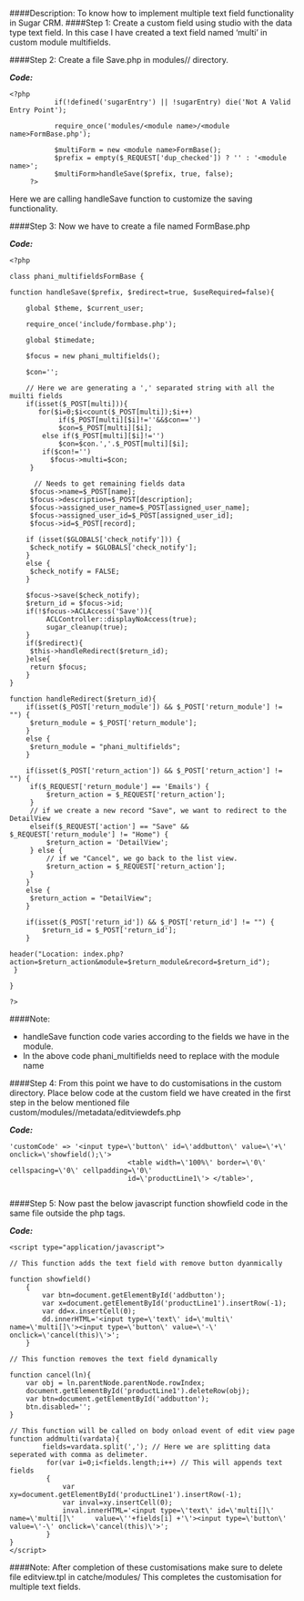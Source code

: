####Description:
To know how to implement multiple text field functionality in Sugar CRM.
####Step 1:
 Create a custom field using studio with the data type text field. In this case I have created a text field named ‘multi’ in custom module multifields.

####Step 2:
 Create a file Save.php in modules/<module name>/ directory. 
 
**_Code:_**

```
<?php 
           if(!defined('sugarEntry') || !sugarEntry) die('Not A Valid Entry Point');

           require_once('modules/<module name>/<module name>FormBase.php');

           $multiForm = new <module name>FormBase();
           $prefix = empty($_REQUEST['dup_checked']) ? '' : '<module name>';
           $multiForm>handleSave($prefix, true, false);
     ?>

```

Here we are calling handleSave function to customize the saving functionality.

####Step 3:
Now we have to create a file named  <module name>FormBase.php

**_Code:_**

```
<?php 

class phani_multifieldsFormBase {

function handleSave($prefix, $redirect=true, $useRequired=false){
    
    global $theme, $current_user;
    
    require_once('include/formbase.php');
    
    global $timedate;
    
    $focus = new phani_multifields();
    
	$con='';
    
    // Here we are generating a ',' separated string with all the muilti fields
	if(isset($_POST[multi])){
   	   for($i=0;$i<count($_POST[multi]);$i++)
         	if($_POST[multi][$i]!=''&&$con=='')
   		 	$con=$_POST[multi][$i];
   	  	else if($_POST[multi][$i]!='')     
   		 	$con=$con.','.$_POST[multi][$i];
   		if($con!='')    
   		  $focus->multi=$con;
   	 }
     	 
      // Needs to get remaining fields data   
     $focus->name=$_POST[name];    
     $focus->description=$_POST[description];
     $focus->assigned_user_name=$_POST[assigned_user_name];
     $focus->assigned_user_id=$_POST[assigned_user_id];
     $focus->id=$_POST[record];
    
    if (isset($GLOBALS['check_notify'])) {
   	 $check_notify = $GLOBALS['check_notify'];
    }
    else {
   	 $check_notify = FALSE;
    }    
    
    $focus->save($check_notify);
    $return_id = $focus->id;    
    if(!$focus->ACLAccess('Save')){
   		 ACLController::displayNoAccess(true);
   		 sugar_cleanup(true);
    }
    if($redirect){
   	 $this->handleRedirect($return_id);
    }else{
   	 return $focus;
    }    
}

function handleRedirect($return_id){
    if(isset($_POST['return_module']) && $_POST['return_module'] != "") {
   	 $return_module = $_POST['return_module'];
    }
    else {
   	 $return_module = "phani_multifields";
    }

    if(isset($_POST['return_action']) && $_POST['return_action'] != "") {
   	 if($_REQUEST['return_module'] == 'Emails') {
   		 $return_action = $_REQUEST['return_action'];
   	 }
   	 // if we create a new record "Save", we want to redirect to the DetailView
   	 elseif($_REQUEST['action'] == "Save" && $_REQUEST['return_module'] != "Home") {
   		 $return_action = 'DetailView';
   	 } else {
   		 // if we "Cancel", we go back to the list view.
   		 $return_action = $_REQUEST['return_action'];
   	 }
    }
    else {
   	 $return_action = "DetailView";
    }

    if(isset($_POST['return_id']) && $_POST['return_id'] != "") {
    	$return_id = $_POST['return_id'];
    }

header("Location: index.php?action=$return_action&module=$return_module&record=$return_id");
 }

}

?>

```

####Note:
* handleSave function code varies according to the fields we have in the module. 
* In the above code phani_multifields need to replace with the module name

####Step 4:
From this point we have to do customisations in the custom directory. Place below code at the custom field we have created in the first step in the below mentioned file
custom/modules/<module name>/metadata/editviewdefs.php

**_Code:_**

```
'customCode' => '<input type=\'button\' id=\'addbutton\' value=\'+\' onclick=\'showfield();\'>
                             <table width=\'100%\' border=\'0\' cellspacing=\'0\' cellpadding=\'0\' 
                             id=\'productLine1\'> </table>',
                             
```

####Step 5:
Now past the below javascript function showfield code in the same file outside the php tags.

**_Code:_**

```
<script type="application/javascript">

// This function adds the text field with remove button dyanmically

function showfield()
	{
    	var btn=document.getElementById('addbutton');
    	var x=document.getElementById('productLine1').insertRow(-1);
    	var dd=x.insertCell(0);
    	dd.innerHTML='<input type=\'text\' id=\'multi\' name=\'multi[]\'><input type=\'button\' value=\'-\' onclick=\'cancel(this)\'>';
	}

// This function removes the text field dynamically

function cancel(ln){
	var obj = ln.parentNode.parentNode.rowIndex;
	document.getElementById('productLine1').deleteRow(obj);
	var btn=document.getElementById('addbutton');
	btn.disabled='';
}

// This function will be called on body onload event of edit view page
function addmulti(vardata){
    	fields=vardata.split(','); // Here we are splitting data seperated with comma as delimeter.
   		 for(var i=0;i<fields.length;i++) // This will appends text fields 
   		 {
   			 var xy=document.getElementById('productLine1').insertRow(-1);
   			 var inval=xy.insertCell(0);
   			 inval.innerHTML='<input type=\'text\' id=\'multi[]\' name=\'multi[]\'     value=\''+fields[i] +'\'><input type=\'button\' value=\'-\' onclick=\'cancel(this)\'>';   	 
   		 }
}    
</script>

```
####Note:
After completion of these customisations make sure to delete file editview.tpl in catche/modules/<module name>
This completes the customisation for multiple text fields.




